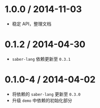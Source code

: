 
1.0.0 / 2014-11-03
==================

 * 稳定 API，整理文档

0.1.2 / 2014-04-30
==================

 * `saber-lang` 依赖更新至 `0.3.1`

0.1.0-4 / 2014-04-02
==================

 * 将依赖的 `saber-lang` 更新至 `0.3.0`
 * 升级 `demo` 中依赖的初始化部分

